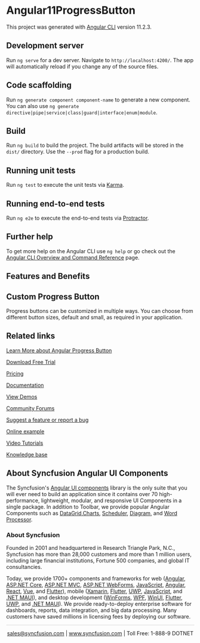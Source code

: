 # Angular11ProgressButton

This project was generated with [Angular CLI](https://github.com/angular/angular-cli) version 11.2.3.

## Development server

Run `ng serve` for a dev server. Navigate to `http://localhost:4200/`. The app will automatically reload if you change any of the source files.

## Code scaffolding

Run `ng generate component component-name` to generate a new component. You can also use `ng generate directive|pipe|service|class|guard|interface|enum|module`.

## Build

Run `ng build` to build the project. The build artifacts will be stored in the `dist/` directory. Use the `--prod` flag for a production build.

## Running unit tests

Run `ng test` to execute the unit tests via [Karma](https://karma-runner.github.io).

## Running end-to-end tests

Run `ng e2e` to execute the end-to-end tests via [Protractor](http://www.protractortest.org/).

## Further help

To get more help on the Angular CLI use `ng help` or go check out the [Angular CLI Overview and Command Reference](https://angular.io/cli) page.

## Features and Benefits

## Custom Progress Button

Progress buttons can be customized in multiple ways. You can choose from different button sizes, default and small, as required in your application.

## Related links

[Learn More about Angular Progress Button](https://www.syncfusion.com/angular-components/angular-progress-button?utm_source=github&utm_medium=listing&utm_campaign=angular-progress-buttons-github-samples)

[Download Free Trial](https://www.syncfusion.com/downloads/angular?utm_source=github&utm_medium=listing&utm_campaign=angular-progress-buttons-github-samples)

[Pricing](https://www.syncfusion.com/sales/products/angular?utm_source=github&utm_medium=listing&utm_campaign=angular-progress-buttons-github-samples)

[Documentation](https://angular.syncfusion.com/documentation/progress-button/getting-started?utm_source=github&utm_medium=listing&utm_campaign=angular-progress-buttons-github-samples)

[View Demos](https://angular.syncfusion.com/demos/progress-button/default-functionalities?utm_source=github&utm_medium=listing&utm_campaign=angular-progress-buttons-github-samples)

[Community Forums](https://www.syncfusion.com/forums/angular-components?utm_source=github&utm_medium=listing&utm_campaign=angular-progress-buttons-github-samples)

[Suggest a feature or report a bug](https://www.syncfusion.com/feedback/angular-components?utm_source=github&utm_medium=listing&utm_campaign=angular-progress-buttons-github-samples)

[Online example](https://angular.syncfusion.com/demos/toolbar/default-functionalities?utm_source=github&utm_medium=listing&utm_campaign=angular-progress-buttons-github-samples)

[Video Tutorials](https://www.syncfusion.com/tutorial-videos/angular/toolbar?utm_source=github&utm_medium=listing&utm_campaign=angular-progress-buttons-github-samples)

[Knowledge base](https://www.syncfusion.com/kb/angular-components?utm_source=github&utm_medium=listing&utm_campaign=angular-progress-buttons-github-samples)

## About Syncfusion Angular UI Components
The Syncfusion's [Angular UI components](https://www.syncfusion.com/angular-ui-components?utm_source=github&utm_medium=listing&utm_campaign=angular-progress-buttons-github-samples) library is the only suite that you will ever need to build an application since it contains over 70 high-performance, lightweight, modular, and responsive UI Components in a single package. In addition to Toolbar, we provide popular Angular Components such as [DataGrid](https://www.syncfusion.com/angular-components/angular-grid?utm_source=github&utm_medium=listing&utm_campaign=angular-progress-buttons-github-samples),[Charts](https://www.syncfusion.com/angular-components/angular-charts?utm_source=github&utm_medium=listing&utm_campaign=angular-progress-buttons-github-samples), [Scheduler](https://www.syncfusion.com/angular-components/angular-scheduler?utm_source=github&utm_medium=listing&utm_campaign=angular-progress-buttons-github-samples), [Diagram](https://www.syncfusion.com/angular-components/angular-diagram?utm_source=github&utm_medium=listing&utm_campaign=angular-progress-buttons-github-samples), and [Word Processor](https://www.syncfusion.com/angular-components/angular-word-processor?utm_source=github&utm_medium=listing&utm_campaign=angular-progress-buttons-github-samples).

### About Syncfusion

Founded in 2001 and headquartered in Research Triangle Park, N.C., Syncfusion has more than 28,000 customers and more than 1 million users, including large financial institutions, Fortune 500 companies, and global IT consultancies.
 
Today, we provide 1700+ components and frameworks for web ([Angular](https://www.syncfusion.com/angular-components?utm_source=github&utm_medium=listing&utm_campaign=angular-progress-buttons-github-samples), [ASP.NET Core](https://www.syncfusion.com/aspnet-core-ui-controls?utm_source=github&utm_medium=listing&utm_campaign=angular-progress-buttons-github-samples), [ASP.NET MVC](https://www.syncfusion.com/aspnet-mvc-ui-controls?utm_source=github&utm_medium=listing&utm_campaign=angular-progress-buttons-github-samples), [ASP.NET WebForms](https://www.syncfusion.com/jquery/aspnet-webforms-ui-controls?utm_source=github&utm_medium=listing&utm_campaign=angular-progress-buttons-github-samples), [JavaScript](https://www.syncfusion.com/javascript-ui-controls?utm_source=github&utm_medium=listing&utm_campaign=angular-progress-buttons-github-samples), [Angular](https://www.syncfusion.com/angular-ui-components?utm_source=github&utm_medium=listing&utm_campaign=angular-progress-buttons-github-samples), [React](https://www.syncfusion.com/react-ui-components?utm_source=github&utm_medium=listing&utm_campaign=angular-progress-buttons-github-samples), [Vue](https://www.syncfusion.com/vue-ui-components?utm_source=github&utm_medium=listing&utm_campaign=angular-progress-buttons-github-samples), and [Flutter](https://www.syncfusion.com/flutter-widgets?utm_source=github&utm_medium=listing&utm_campaign=angular-progress-buttons-github-samples)), mobile ([Xamarin](https://www.syncfusion.com/xamarin-ui-controls?utm_source=github&utm_medium=listing&utm_campaign=angular-progress-buttons-github-samples), [Flutter](https://www.syncfusion.com/flutter-widgets?utm_source=github&utm_medium=listing&utm_campaign=angular-progress-buttons-github-samples), [UWP](https://www.syncfusion.com/uwp-ui-controls?utm_source=github&utm_medium=listing&utm_campaign=angular-progress-buttons-github-samples), [JavaScript](https://www.syncfusion.com/javascript-ui-controls?utm_source=github&utm_medium=listing&utm_campaign=angular-progress-buttons-github-samples), and [.NET MAUI](https://www.syncfusion.com/maui-controls?utm_source=github&utm_medium=listing&utm_campaign=angular-progress-buttons-github-samples)), and desktop development ([WinForms](https://www.syncfusion.com/winforms-ui-controls?utm_source=github&utm_medium=listing&utm_campaign=angular-progress-buttons-github-samples), [WPF](https://www.syncfusion.com/wpf-controls?utm_source=github&utm_medium=listing&utm_campaign=angular-progress-buttons-github-samples), [WinUI](https://www.syncfusion.com/winui-controls?utm_source=github&utm_medium=listing&utm_campaign=angular-progress-buttons-github-samples), [Flutter](https://www.syncfusion.com/flutter-widgets?utm_source=github&utm_medium=listing&utm_campaign=angular-progress-buttons-github-samples), [UWP](https://www.syncfusion.com/uwp-ui-controls?utm_source=github&utm_medium=listing&utm_campaign=angular-progress-buttons-github-samples), and [.NET MAUI](https://www.syncfusion.com/maui-controls?utm_source=github&utm_medium=listing&utm_campaign=angular-progress-buttons-github-samples)). We provide ready-to-deploy enterprise software for dashboards, reports, data integration, and big data processing. Many customers have saved millions in licensing fees by deploying our software.

<hr style="height:0.3px;border:none;color:lightgrey;background-color:lightgrey;" />

<p align="center">
<a href="mailto:sales@syncfusion.com?Subject=Syncfusion Angular Progress Button - GitHub" target="_top">sales@syncfusion.com</a> | <a href="https://www.syncfusion.com?utm_source=github&utm_medium=listing&utm_campaign=angular-progress-button-github-samples">www.syncfusion.com</a> | Toll Free: 1-888-9 DOTNET <br>
</p>

